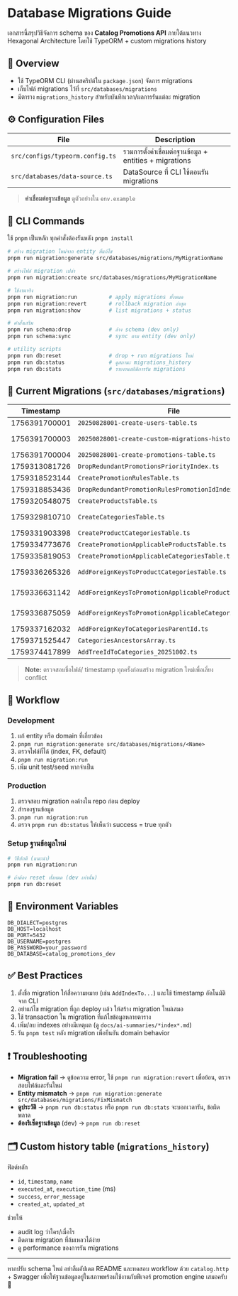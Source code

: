# Database Migrations Guide

เอกสารนี้สรุปวิธีจัดการ schema ของ **Catalog Promotions API** ภายใต้แนวทาง Hexagonal Architecture โดยใช้ TypeORM + custom migrations history

## 🧭 Overview
- ใช้ TypeORM CLI (ผ่านสคริปต์ใน `package.json`) จัดการ migrations
- เก็บไฟล์ migrations ไว้ที่ `src/databases/migrations`
- มีตาราง `migrations_history` สำหรับบันทึกเวลา/ผลการรันแต่ละ migration

## ⚙️ Configuration Files
| File | Description |
|------|-------------|
| `src/configs/typeorm.config.ts` | รวมการตั้งค่าเชื่อมต่อฐานข้อมูล + entities + migrations |
| `src/databases/data-source.ts` | DataSource ที่ CLI ใช้ตอนรัน migrations |

> **ค่าเชื่อมต่อฐานข้อมูล** ดูตัวอย่างใน `env.example`

## 🧾 CLI Commands
ใช้ `pnpm` เป็นหลัก ทุกคำสั่งต้องรันหลัง `pnpm install`

```bash
# สร้าง migration ใหม่จาก entity ที่แก้ไข
pnpm run migration:generate src/databases/migrations/MyMigrationName

# สร้างไฟล์ migration เปล่า
pnpm run migration:create src/databases/migrations/MyMigrationName

# ใช้งานจริง
pnpm run migration:run          # apply migrations ทั้งหมด
pnpm run migration:revert       # rollback migration ล่าสุด
pnpm run migration:show         # list migrations + status

# คำสั่งเสริม
pnpm run schema:drop            # ล้าง schema (dev only)
pnpm run schema:sync            # sync ตาม entity (dev only)

# utility scripts
pnpm run db:reset               # drop + run migrations ใหม่
pnpm run db:status              # ดูสถานะ migrations_history
pnpm run db:stats               # รายงานสถิติการรัน migrations
```

## 📂 Current Migrations (`src/databases/migrations`)
| Timestamp | File | Summary |
|-----------|------|---------|
| 1756391700001 | `20250828001-create-users-table.ts` | ตาราง `users` |
| 1756391700003 | `20250828001-create-custom-migrations-history-table.ts` | ตาราง `migrations_history` สำหรับ tracking |
| 1756391700004 | `20250828001-create-promotions-table.ts` | ตาราง `promotions` + indexes |
| 1759313081726 | `DropRedundantPromotionsPriorityIndex.ts` | cleanup index ซ้ำของ promotions |
| 1759318523144 | `CreatePromotionRulesTable.ts` | ตาราง `promotion_rules` |
| 1759318853436 | `DropRedundantPromotionRulesPromotionIdIndex.ts` | cleanup index promotion_rules |
| 1759320548075 | `CreateProductsTable.ts` | ตาราง `products` + indexes |
| 1759329810710 | `CreateCategoriesTable.ts` | ตาราง `categories` + nested set metadata |
| 1759331903398 | `CreateProductCategoriesTable.ts` | ตารางเชื่อม product ↔ category |
| 1759334773676 | `CreatePromotionApplicableProductsTable.ts` | ตารางผูก promotion ↔ product |
| 1759335819053 | `CreatePromotionApplicableCategoriesTable.ts` | ตารางผูก promotion ↔ category |
| 1759336265326 | `AddForeignKeysToProductCategoriesTable.ts` | FK constraints สำหรับ product_categories |
| 1759336631142 | `AddForeignKeysToPromotionApplicableProductsTable.ts` | FK constraints สำหรับ promotion_applicable_products |
| 1759336875059 | `AddForeignKeysToPromotionApplicableCategoriesTable.ts` | FK constraints สำหรับ promotion_applicable_categories |
| 1759337162032 | `AddForeignKeyToCategoriesParentId.ts` | FK self reference ตัว parent |
| 1759371525447 | `CategoriesAncestorsArray.ts` | เพิ่ม column `ancestors` (uuid[]) |
| 1759374417899 | `AddTreeIdToCategories_20251002.ts` | เพิ่ม column `tree_id` |

> **Note:** ตรวจสอบชื่อไฟล์/ timestamp ทุกครั้งก่อนสร้าง migration ใหม่เพื่อเลี่ยง conflict

## 📝 Workflow
### Development
1. แก้ entity หรือ domain ที่เกี่ยวข้อง
2. `pnpm run migration:generate src/databases/migrations/<Name>`
3. ตรวจไฟล์ที่ได้ (index, FK, default)
4. `pnpm run migration:run`
5. เพิ่ม unit test/seed หากจำเป็น

### Production
1. ตรวจสอบ migration คงค้างใน repo ก่อน deploy
2. สำรองฐานข้อมูล
3. `pnpm run migration:run`
4. ตรวจ `pnpm run db:status` ให้เห็นว่า success = true ทุกตัว

### Setup ฐานข้อมูลใหม่
```bash
# วิธีปกติ (แนะนำ)
pnpm run migration:run

# ถ้าต้อง reset ทั้งหมด (dev เท่านั้น)
pnpm run db:reset
```

## 🌱 Environment Variables
```env
DB_DIALECT=postgres
DB_HOST=localhost
DB_PORT=5432
DB_USERNAME=postgres
DB_PASSWORD=your_password
DB_DATABASE=catalog_promotions_dev
```

## ✅ Best Practices
1. ตั้งชื่อ migration ให้สื่อความหมาย (เช่น `AddIndexTo...`) และใช้ timestamp อัตโนมัติจาก CLI
2. อย่าแก้ไข migration ที่ถูก deploy แล้ว ให้สร้าง migration ใหม่เสมอ
3. ใช้ transaction ใน migration ที่แก้ไขข้อมูลหลายตาราง
4. เพิ่ม/ลบ indexes อย่างมีเหตุผล (ดู `docs/ai-summaries/*index*.md`)
5. รัน `pnpm test` หลัง migration เพื่อยืนยัน domain behavior

## ❗ Troubleshooting
- **Migration fail** → ดูข้อความ error, ใช้ `pnpm run migration:revert` เพื่อย้อน, ตรวจสอบไฟล์และรันใหม่
- **Entity mismatch** → `pnpm run migration:generate src/databases/migrations/FixMismatch`
- **ดูประวัติ** → `pnpm run db:status` หรือ `pnpm run db:stats` จะบอกเวลารัน, ข้อผิดพลาด
- **ต้องรีเซ็ตฐานข้อมูล** (dev) → `pnpm run db:reset`

## 🗂️ Custom history table (`migrations_history`)
ฟิลด์หลัก
- `id`, `timestamp`, `name`
- `executed_at`, `execution_time` (ms)
- `success`, `error_message`
- `created_at`, `updated_at`

ช่วยให้
- audit log ว่าใคร/เมื่อไร
- ติดตาม migration ที่ล้มเหลวได้ง่าย
- ดู performance ของการรัน migrations

---
หากปรับ schema ใหม่ อย่าลืมอัปเดต README และทดสอบ workflow ด้วย `catalog.http` + Swagger เพื่อให้ฐานข้อมูลอยู่ในสภาพพร้อมใช้งานกับฟีเจอร์ promotion engine เสมอครับ 🙌
